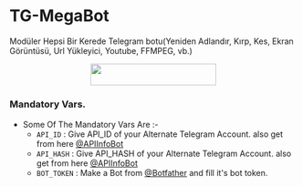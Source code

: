 # TG-MegaBot
Modüler Hepsi Bir Kerede Telegram botu(Yeniden Adlandır, Kırp, Kes, Ekran Görüntüsü, Url Yükleyici, Youtube, FFMPEG, vb.)

<p align="center"><a href="https://heroku.com/deploy?template=https://github.com/Mehmetbaba55/Tg-MegaBot"> <img src="https://img.shields.io/badge/Deploy%20To%20Heroku-red?style=for-the-badge&logo=heroku" width="220" height="38.45"/></a></p>


### Mandatory Vars.

- Some Of The Mandatory Vars Are :-
   - `API_ID` :  Give API_ID of your Alternate Telegram Account. also get from here [@APIInfoBot](https://t.me/APIinfoBot)
   - `API_HASH` :  Give API_HASH of your Alternate Telegram Account. also get from here [@APIInfoBot](https://t.me/APIinfoBot)
   - `BOT_TOKEN` :  Make a Bot from [@Botfather](https://t.me/botfather) and fill it's bot token.
